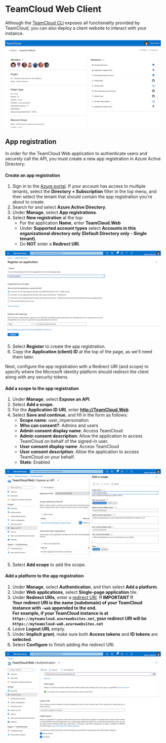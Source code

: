 # TeamCloud Web Client

Although the [TeamCloud CLI](CLI.md) exposes all functionality provided by TeamCloud, you can also deploy a client website to interact with your instance.

![TeamCloud website](img/tc_web_app_0.png)

## App registration

In order for the TeamCloud Web application to authenticate users and securely call the API, you must create a new app registration in Azure Active Directory:

#### Create an app registration

1. Sign in to the [Azure portal][azure-portal]. If your account has access to multiple tenants, select the **Directory + Subscription** filter in the top menu, and then select the tenant that should contain the app registration you're about to create.
2. Search for and select **Azure Active Directory**.
3. Under **Manage**, select **App registrations**.
4. Select **New registration** at the top:
   - For the application **Name**, enter **TeamCloud.Web**
   - Under **Supported account types** select **Accounts in this organizational directory only (Default Directory only - Single tenant)**.
   - Do **NOT** enter a **Redirect URI**.

![Register an application](img/tc_web_app_registration_0.png)

5. Select **Register** to create the app registration.
6. Copy the **Application (client) ID** at the top of the page, as we'll need them later.

Next, configure the app registration with a Redirect URI (and scope) to specify where the Microsoft identity platform should redirect the client along with any security tokens.

#### Add a scope to the app registration

1. Under **Manage**, select **Expose an API**.
2. Select **Add a scope**.
3. For the **Application ID URI**, enter **http://TeamCloud.Web**
4. Select **Save and continue**, and fill in the form as follows:
   - **Scope name**: user_impersonation
   - **Who can consent?**: Admins and users
   - **Admin consent display name**: Access TeamCloud
   - **Admin consent description**: Allow the application to access TeamCloud on behalf of the signed-in user.
   - **User consent display name**: Access TeamCloud
   - **User consent description**: Allow the application to access TeamCloud on your behalf.
   - **State**: Enabled

![Add Application scope](img/tc_web_app_registration_2.png)

5. Select **Add scope** to add the scope.

#### Add a platform to the app registration

1. Under **Manage**, select **Authentication**, and then select **Add a platform**.
2. Under **Web applications**, select **Single-page application** tile.
3. Under **Redirect URIs**, enter a [redirect URI][reply-url].
   **:bangbang: IMPORTANT :bangbang:**  
   **Your redirect URI is the name (subdomain) of your TeamCloud instance with `-web` appended to the end.**  
   **For example, if your TeamCloud instance is at `https://myteamcloud.azurewebsites.net`, your redirect URI will be `https://myteamcloud-web.azurewebsites.net`**
4. Leave **Logout URL** empty.
5. Under **Implicit grant**, make sure both **Access tokens** and **ID tokens** are **selected**.
6. Select **Configure** to finish adding the redirect URI.

![Add Application redirect url](img/tc_web_app_registration_3.png)

[azure-portal]:https://portal.azure.com/
[reply-url]:https://docs.microsoft.com/en-us/azure/active-directory/develop/reply-url
